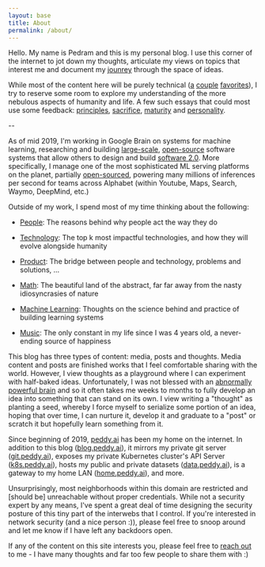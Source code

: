 ```yaml
---
layout: base
title: About
permalink: /about/
---
```


Hello. My name is Pedram and this is my personal blog. I use this corner of the internet to jot down my thoughts, articulate my views on topics that interest me and document my [jounrey](/thoughts/principles) through the space of ideas.

While most of the content here will be purely technical ([a](/2019/04/03/evolution-of-hardware-for-deep-learning/) [couple](/2019/05/26/Recurrent-Neural-Networks/) [favorites](/2019/05/04/serving-tf-on-cpu/)), I try to reserve some room to explore my understanding of the more nebulous aspects of humanity and life. A few such essays that could most use some feedback: [principles](/thoughts/principles), [sacrifice](/2019/04/18/on-sacrifice/), [maturity](/thoughts/maturity) and [personality](/thoughts/personality).

-- 

As of mid 2019, I'm working in Google Brain on systems for machine learning, researching and building [large-scale](http://stevenwhang.com/tfx_paper.pdf), [open-source](https://github.com/tensorflow/tfx) software systems that allow others to design and build [software 2.0](https://medium.com/@karpathy/software-2-0-a64152b37c35). More specifically, I manage one of the most sophisticated ML serving platforms on the planet, partially [open-sourced](http://github.com/tensorflow/serving), powering many millions of inferences per second for teams across Alphabet (within Youtube, Maps, Search, Waymo, DeepMind, etc.) 

Outside of my work, I spend most of my time thinking about the following:

* [People](/tags/humans): The reasons behind why people act the way they do

* [Technology](/tags/technology): The top k most impactful technologies, and how they will evolve alongside humanity

* [Product](/tags/product): The bridge between people and technology, problems and solutions, ...

* [Math](/tags/math): The beautiful land of the abstract, far far away from the nasty idiosyncrasies of nature 

* [Machine Learning](/tags/ml): Thoughts on the science behind and practice of building learning systems

* [Music](/tags/music): The only constant in my life since I was 4 years old, a never-ending source of happiness

This blog has three types of content: media, posts and thoughts. Media content and posts are finished works that I feel comfortable sharing with the world. However, I view thoughts as a playground where I can experiment with half-baked ideas. Unfortunately, I was not blessed with an [abnormally powerful brain](https://en.wikipedia.org/wiki/John_von_Neumann) and so it often takes me weeks to months to fully develop an idea into something that can stand on its own. I view writing a "thought" as planting a seed, whereby I force myself to serialize some portion of an idea, hoping that over time, I can nurture it, develop it and graduate to a "post" or scratch it but hopefully learn something from it.

Since beginning of 2019, [peddy.ai](http://peddy.ai) has been my home on the internet. In addition to this blog ([blog.peddy.ai](http://blog.peddy.ai)), it mirrors my private git server ([git.peddy.ai](http://git.peddy.ai)), exposes my private Kubernetes cluster's API Server ([k8s.peddy.ai](http://k8s.peddy.ai)), hosts my public and private datasets ([data.peddy.ai](http://data.peddy.ai)), is a gateway to my home LAN ([home.peddy.ai](http://home.peddy.ai)), and more. 

Unsurprisingly, most neighborhoods within this domain are restricted and [should be] unreachable without proper credentials. While not a security expert by any means, I've spent a great deal of time designing the security posture of this tiny part of the interwebs that I control. If you're interested in network security (and a nice person :)), please feel free to snoop around and let me know if I have left any backdoors open.


If any of the content on this site interests you, please feel free to [reach out](/contact/) to me - I have many thoughts and far too few people to share them with :)
